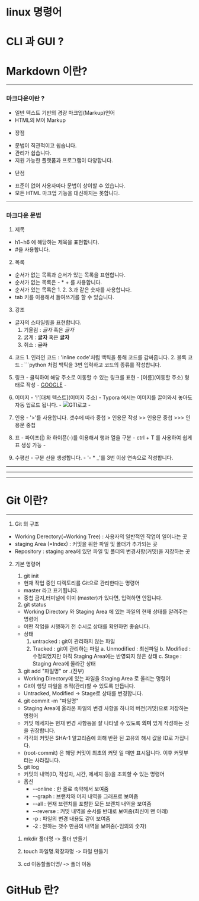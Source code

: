 # linux 명령어

# CLI 과 GUI ?

# Markdown 이란?
---
### 마크다운이란 ?

   - 일반 텍스트 기반의 경량 마크업(Markup)언어
   - HTML의 M이 Markup
  
  * 장점
   - 문법이 직관적이고 쉽습니다.
   - 관리가 쉽습니다.
   - 지원 가능한 플랫폼과 프로그램이 다양합니다.
  
  * 단점
   - 표준이 없어 사용자마다 문법이 상이할 수 있습니다.
   - 모든 HTML 마크업 기능을 대신하지는 못합니다.
  ---
### 마크다운 문법 

  1. 제목
   - h1~h6 에 해당하는 제목을 표현합니다.
   -  #을 사용합니다.
  
  2. 목록
   - 순서가 없는 목록과 순서가 있는 목록을 표현합니다.
   - 순서가 없는 목록은 - * + 를 사용합니다.
   - 순서가 있는 목록은 1. 2. 3.과 같은 숫자를 사용합니다.
   - tab 키를 이용해서 들여쓰기를 할 수 있습니다.
  
  3. 강조
   - 글자의 스타일링을 표현합니다.
       1. 기울림 : *글자* 혹은 _글자_
       2. 굵게 : **글자** 혹은 __글자__
       3. 취소 : ~~글자~~
   
  4. 코드
    1. 인라인 코드 : 'inline code'처럼 백틱을 통해 코드를 감싸줍니다.
    2. 블록 코드 : ```python 처럼 백틱을 3번 입력하고 코드의 종류를 작성합니다.
   
  5. 링크
    - 클릭하여 해당 주소로 이동할 수 있는 링크를 표현
    - [이름](이동할 주소) 형태로 작성
    - [GOOGLE](https://google.com)
    - 
  6. 이미지
    - '!'[대체 텍스트](이미지 주소)
    - Typora 에서는 이미지를 끌어와서 놓아도 자동 업로드 됩니다.
    - ![GTI로고](https://git-scm.com/image/logo@2x.png)
    - 
  7. 인용
    - '>'를 사용합니다. 갯수에 따라 중첩
    > 인용문 작성
    >> 인용문 중첩
    >>> 인용문 중첩

  8. 표
    - 파이프(|) 와 하이픈(-)를 이용해서 행과 열을 구분
    - ctrl + T 를 사용하여 쉽게 표 생성 가능
    - 
  9. 수평선
    - 구분 선을 생성합니다.
    - '- * _'를 3번 이상 연속으로 작성합니다.
  ---
  ***
  ___
# Git 이란?
---
1. Git 의 구조
 - Working Derectory(=Working Tree) : 사용자의 일반적인 작업이 일어나는 곳
 - staging Area (=Index) : 커밋을 위한 파일 및 폴더가 추가되는 곳
 - Repository : staging area에 있던 파일 및 폴더의 변경사항(커밋)을 저장하는 곳

2. 기본 명령어
   1. git init
     - 현재 작업 중인 디렉토리를 Git으로 관리한다는 명령어
     - master 라고 표기됩니다.
     - 중첩 금지,터미널에 이미 (master)가 있다면, 입력하면 안됩니다.
  
   2. git status
     - Working Directory 와 Staging Area 에 있는 파일의 현재 상태를 알려주는 명령어
     - 어떤 작업을 시행하기 전 수시로 상태를 확인하면 좋습니다.
     - 상태
        1. untracked : git이 관리하지 않는 파일
        2. Tracked : git이 관리하는 파일
          a. Unmodified : 최신파일
          b. Modified : 수정되었지만 아직 Staging Area에는 반영되지 않은 상태
          c. Stage : Staging Area에 올라간 상태

    3. git add "파일명" or .(전부)
     - Working Directory에 있는 파일을 Staging Area 로 올리는 명령어
     - Git이 행당 파일을 추적(관리)할 수 있도록 만듭니다.
     - Untracked, Modified -> Stage로 상태를 변경합니다. 
  
    4. git commit -m "파일명"
     - Staging Area에 올라온 파일의 변경 사항을 하나의 버전(커밋)으로 저장하는 명령어
     - 커밋 메세지는 현재 변경 사항등을 잘 나타낼 수 있도록 **의미** 있게 작성하는 것을 권장합니다.
     - 각각의 커밋은 SHA-1 알고리즘에 의해 반환 된 고유의 해시 값을 ID로 가집니다.
     - (root-commit) 은 해당 커밋이 최초의 커밋 일 때만 표시됩니다. 이후 커밋부터는 사라집니다.
  
    5. git log
     -  커밋의 내역(ID, 작성자, 시간, 메세지 등)을 조회할 수 있는 명령어
     -  옵션
        * --online : 한 줄로 축약해서 보여줌
        * --graph : 브랜치와 머지 내역을 그래프로 보여줌
        * --all : 현재 브랜치를 포함한 모든 브랜치 내역을 보여줌
        * --reverse : 커밋 내역을 순서를 반대로 보여줌(최신이 맨 아래)
        *  -p : 파일의 변경 내용도 같이 보여줌
        *  -2 : 원하는 갯수 만큼의 내역을 보여줌(-임의의 숫자)
  
     1. mkdir 폴더명 -> 폴더 만들기
   
     2. touch 파일명.확장자명 -> 파일 만들기
   
     3.  cd 이동할폴더명/ -> 폴더 이동
   
# GitHub 란?